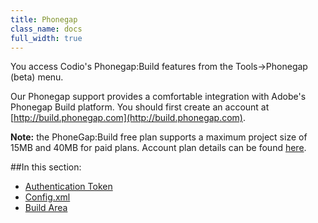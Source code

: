 ```yaml
---
title: Phonegap
class_name: docs
full_width: true
---
```


You access Codio's Phonegap:Build features from the Tools->Phonegap (beta) menu.

Our Phonegap support provides a comfortable integration with Adobe's Phonegap Build platform. You should first create an account at [http://build.phonegap.com](http://build.phonegap.com).

**Note:** the PhoneGap:Build free plan supports a maximum project size of 15MB and 40MB for paid plans. Account plan details can be found [here](https://build.phonegap.com/plans).  

##In this section:
- [Authentication Token](/docs/phonegap/authtoken)
- [Config.xml](/docs/phonegap/config)
- [Build Area](/docs/phonegap/build)


